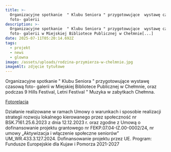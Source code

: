 ```yaml
---
title: >-
  Organizacyjne spotkanie  " Klubu Seniora " przygotowujące  wystawę czasową
  foto- galerii
description: >-
  Organizacyjne spotkanie  " Klubu Seniora " przygotowujące  wystawę czasową
  foto- galerii w Miejskiej Bibliotece Publicznej w Chełmnie[...]
date: 2025-07-11T05:20:14.692Z
tags:
  - projekt
  - news
  - glowna
image: /assets/uploads/rodzina-przymierza-w-chelmnie.jpg
imageAlt: zdjęcie tytułowe
---
```

Organizacyjne spotkanie  " Klubu Seniora " przygotowujące  wystawę czasową foto- galerii w Miejskiej Bibliotece Publicznej w Chełmnie, oraz podczas 9 Hills Festival,  Letni Festival  " Muzyka w zabytkach Chełmna.

[Fotorelacja](https://www.facebook.com/permalink.php?story_fbid=pfbid0k8Pz54PtRmncitxEMSYe936jV7EddWfy5ic3ibFdPv4eWTqeY5tav2mJjnntUjjgl&id=100083120837420)

Działanie realizowane w ramach Umowy o warunkach i sposobie realizacji strategii rozwoju lokalnego kierowanego przez społeczność nr BSK.7161.25.6.2023 z dnia 12.12.2023 r. oraz zgodne z Umową o dofinansowanie projektu grantowego nr FEKP.07.04-IZ.00-0002/24, nr umowy „Aktywizacja i włączenie społeczne seniorów” UM_WR.433.3.127.2024. Dofinansowanie projektu przez UE. Program: Fundusze Europejskie dla Kujaw i Pomorza 2021-2027
